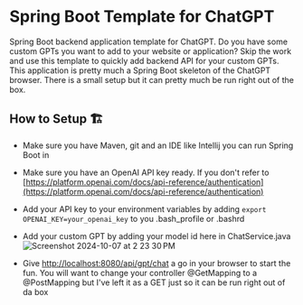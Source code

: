 # Spring Boot Template for ChatGPT

Spring Boot backend application template for ChatGPT. Do you have some custom GPTs you want to add to your website or application? Skip the work and use this template to quickly add backend API for your custom GPTs. 
This application is pretty much a Spring Boot skeleton of the ChatGPT browser.
There is a small setup but it can pretty much be run right out of the box.

## How to Setup 🏗️
- Make sure you have Maven, git and an IDE like Intellij you can run Spring Boot in
- Make sure you have an OpenAI API key ready. If you don't refer to [https://platform.openai.com/docs/api-reference/authentication](https://platform.openai.com/docs/api-reference/authentication)
- Add your API key to your environment variables by adding `export OPENAI_KEY=your_openai_key` to you .bash_profile or .bashrd
- Add your custom GPT by adding your model id here in  ChatService.java
   ![Screenshot 2024-10-07 at 2 23 30 PM](https://github.com/user-attachments/assets/e2e00479-c8fc-4f31-8630-05a27128b574)

- Give [http://localhost:8080/api/gpt/chat]() a go in your browser to start the fun. You will want to change your controller @GetMapping to a @PostMapping but I've left it as a GET just so it can be run right out of da box

